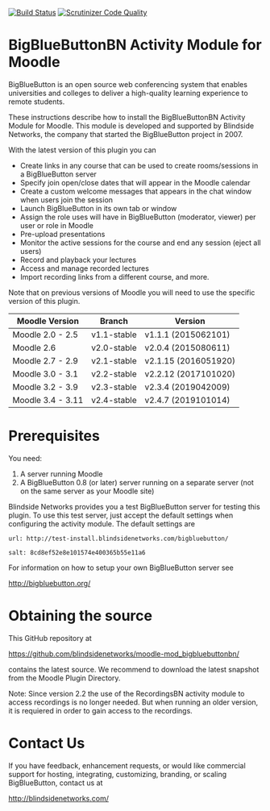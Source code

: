 [![Build Status](https://travis-ci.org/blindsidenetworks/moodle-mod_bigbluebuttonbn.svg?branch=master)](https://travis-ci.org/blindsidenetworks/moodle-mod_bigbluebuttonbn)
[![Scrutinizer Code Quality](https://scrutinizer-ci.com/g/blindsidenetworks/moodle-mod_bigbluebuttonbn/badges/quality-score.png?b=master)](https://scrutinizer-ci.com/g/blindsidenetworks/moodle-mod_bigbluebuttonbn/?branch=master)

BigBlueButtonBN Activity Module for Moodle
==========================================
BigBlueButton is an open source web conferencing system that enables universities and colleges to deliver a high-quality learning experience to remote students.

These instructions describe how to install the BigBlueButtonBN Activity Module for Moodle.  This module is developed and supported by Blindside Networks, the company that started the BigBlueButton project in 2007.

With the latest version of this plugin you can

- Create links in any course that can be used to create rooms/sessions in a BigBlueButton server
- Specify join open/close dates that will appear in the Moodle calendar
- Create a custom welcome messages that appears in the chat window when users join the session
- Launch BigBlueButton in its own tab or window
- Assign the role uses will have in BigBlueButton (moderator, viewer) per user or role in Moodle
- Pre-upload presentations
- Monitor the active sessions for the course and end any session (eject all users)
- Record and playback your lectures
- Access and manage recorded lectures
- Import recording links from a different course, and more.


Note that on previous versions of Moodle you will need to use the specific version of this plugin.

| Moodle Version    |  Branch      | Version                 |
|-------------------|--------------|-------------------------|
| Moodle 2.0 - 2.5  | v1.1-stable  | v1.1.1  (2015062101)    |
| Moodle 2.6        | v2.0-stable  | v2.0.4  (2015080611)    |
| Moodle 2.7 - 2.9  | v2.1-stable  | v2.1.15 (2016051920)    |
| Moodle 3.0 - 3.1  | v2.2-stable  | v2.2.12 (2017101020)    |
| Moodle 3.2 - 3.9  | v2.3-stable  | v2.3.4  (2019042009)    |
| Moodle 3.4 - 3.11 | v2.4-stable  | v2.4.7  (2019101014)    |

Prerequisites
=============
You need:

1.  A server running Moodle
2.  A BigBlueButton 0.8 (or later) server running on a separate server (not on the same server as your Moodle site)

Blindside Networks provides you a test BigBlueButton server for testing this plugin.  To use this test server, just accept the default settings when configuring the activity module.  The default settings are

	url: http://test-install.blindsidenetworks.com/bigbluebutton/

	salt: 8cd8ef52e8e101574e400365b55e11a6

For information on how to setup your own BigBlueButton server see

http://bigbluebutton.org/

Obtaining the source
====================
This GitHub repository at

https://github.com/blindsidenetworks/moodle-mod_bigbluebuttonbn/

contains the latest source. We recommend to download the latest snapshot from the Moodle Plugin Directory.


Note: Since version 2.2 the use of the RecordingsBN activity module to access recordings is no longer needed. But when running an older version, it is requiered in order to gain access to the recordings.


Contact Us
==========
If you have feedback, enhancement requests, or would like commercial support for hosting, integrating, customizing, branding, or scaling BigBlueButton, contact us at

http://blindsidenetworks.com/
